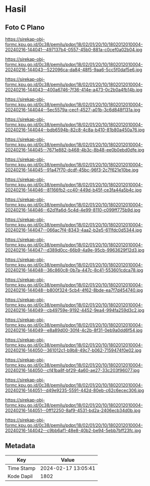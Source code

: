 # Hasil

## Foto C Plano

https://sirekap-obj-formc.kpu.go.id/0c38/pemilu/pdpr/18/02/01/20/10/1802012010004-20240216-144041--497137b4-0557-45b0-881a-c0cef0a02b04.jpg

https://sirekap-obj-formc.kpu.go.id/0c38/pemilu/pdpr/18/02/01/20/10/1802012010004-20240216-144043--522096ca-da84-48f5-9aa6-5cc5f0daf5e6.jpg

https://sirekap-obj-formc.kpu.go.id/0c38/pemilu/pdpr/18/02/01/20/10/1802012010004-20240216-144043--400a6746-7f36-414e-a473-0c2b0a4fb14b.jpg

https://sirekap-obj-formc.kpu.go.id/0c38/pemilu/pdpr/18/02/01/20/10/1802012010004-20240216-144044--5ec5579a-cecf-4527-a01b-3c6d848f131a.jpg

https://sirekap-obj-formc.kpu.go.id/0c38/pemilu/pdpr/18/02/01/20/10/1802012010004-20240216-144044--bdb6594b-82c8-4c8a-b410-81b80a450a76.jpg

https://sirekap-obj-formc.kpu.go.id/0c38/pemilu/pdpr/18/02/01/20/10/1802012010004-20240216-144045--7671e882-b468-4b3c-8b48-ee0b0ebd0dfe.jpg

https://sirekap-obj-formc.kpu.go.id/0c38/pemilu/pdpr/18/02/01/20/10/1802012010004-20240216-144045--91a47f70-dcdf-45bc-96f3-2c7f621e10be.jpg

https://sirekap-obj-formc.kpu.go.id/0c38/pemilu/pdpr/18/02/01/20/10/1802012010004-20240216-144046--81166fb2-cc40-449d-b45f-ce3fa44a5b4c.jpg

https://sirekap-obj-formc.kpu.go.id/0c38/pemilu/pdpr/18/02/01/20/10/1802012010004-20240216-144046--62d1fa6d-5c4d-4e99-8110-c099ff775b9d.jpg

https://sirekap-obj-formc.kpu.go.id/0c38/pemilu/pdpr/18/02/01/20/10/1802012010004-20240216-144047--066ac7f4-8343-4aa2-b2e5-611fdc0d5344.jpg

https://sirekap-obj-formc.kpu.go.id/0c38/pemilu/pdpr/18/02/01/20/10/1802012010004-20240216-144047--d389d0cc-66b9-4a9e-95cb-9963629f12d3.jpg

https://sirekap-obj-formc.kpu.go.id/0c38/pemilu/pdpr/18/02/01/20/10/1802012010004-20240216-144048--36c860c8-0b7a-447c-8c41-553601cdca78.jpg

https://sirekap-obj-formc.kpu.go.id/0c38/pemilu/pdpr/18/02/01/20/10/1802012010004-20240216-144048--b800f324-5cb4-4f62-8bde-ea7f7d454740.jpg

https://sirekap-obj-formc.kpu.go.id/0c38/pemilu/pdpr/18/02/01/20/10/1802012010004-20240216-144049--cb49759e-9192-4452-9ea4-994fa259d3c2.jpg

https://sirekap-obj-formc.kpu.go.id/0c38/pemilu/pdpr/18/02/01/20/10/1802012010004-20240216-144049--e8a89d00-30f4-4c2b-8f31-0eb9a0dd6f54.jpg

https://sirekap-obj-formc.kpu.go.id/0c38/pemilu/pdpr/18/02/01/20/10/1802012010004-20240216-144050--361012c1-b9b8-49c7-b062-7159474f0e02.jpg

https://sirekap-obj-formc.kpu.go.id/0c38/pemilu/pdpr/18/02/01/20/10/1802012010004-20240216-144050--cf41ba8f-bf29-4a60-ae27-33c203f96077.jpg

https://sirekap-obj-formc.kpu.go.id/0c38/pemilu/pdpr/18/02/01/20/10/1802012010004-20240216-144051--d49e9235-5591-442d-80eb-c62c6ecec306.jpg

https://sirekap-obj-formc.kpu.go.id/0c38/pemilu/pdpr/18/02/01/20/10/1802012010004-20240216-144051--0ff12250-8af9-4531-bd2a-2406ecb34d0b.jpg

https://sirekap-obj-formc.kpu.go.id/0c38/pemilu/pdpr/18/02/01/20/10/1802012010004-20240216-144042--c9bb6af1-48e8-40b2-be94-5ebb7bff23fc.jpg


## Metadata

| Key        | Value               |
| ---------- | ------------------- |
| Time Stamp | 2024-02-17 13:05:41 |
| Kode Dapil | 1802                |



